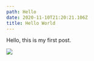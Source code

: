 ```yaml
---
path: Hello
date: 2020-11-10T21:20:21.106Z
title: Hello World
---
```

Hello, this is my first post.

![](/assets/71279536_2442479165996159_1522751968710230016_o.jpg)